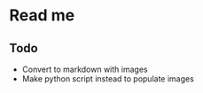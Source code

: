 # Read me

## Todo
* Convert to markdown with images
* Make python script instead to populate images
